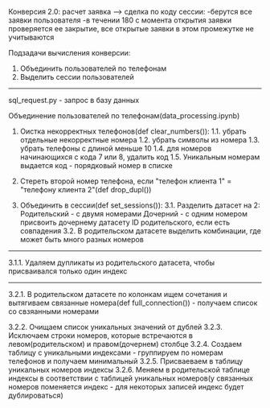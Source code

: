 Конверсия 2.0: расчет заявка --> сделка по коду сессии:
    -берутся все заявки пользователя
    -в течении 180 с момента открытия заявки проверяется ее закрытие, все открытые заявки в этом промежутке не учитываются

Подзадачи вычисления конверсии:
1. Объединить пользователей по телефонам
2. Выделить сессии пользователей

---

sql_request.py - запрос в базу данных

Объединение пользователей по телефонам(data_processing.ipynb)
1. Оистка некорректных телефонов(def clear_numbers()):
    1.1. убрать отдельные некорректные номера
    1.2. убрать символы из номера
    1.3. убрать телефоны с длиной меньше 10
    1.4. для номеров начинающихся с кода 7 или 8, удалить код
    1.5. Уникальным номерам выдается код - порядковый номер в списке

2. Стереть второй номер телефона, если "телефон клиента 1" = "телефону клиента 2"(def drop_dupl())

3. Объединить в сессии(def set_sessions()):
    3.1. Разделить датасет на 2:
        Родительский - с двумя номерами
        Дочерний - с одним номером
    присвоить дочернему датасету ID родительского, если есть совпадения
    3.2. В родительском датасете выделить комбинации, где может быть много разных номеров

---

3.1.1. Удаляем дупликаты из родительского датасета, чтобы присваивался только один индекс

---

3.2.1. В родительском датасете по колонкам ищем сочетания и вытягиваем связанные номера(def full_connection()) - получаем список со свзяанными номерами

3.2.2. Очищаем список уникальных значений от дублей
3.2.3. Исключаем строки номеров, которые встречаются в левом(родительском) и правом(дочернем) столбце
3.2.4. Создаем таблицу с уникальными индексами - группируем по номерам телефонов и получаем минимальный
3.2.5. Присваеваем в таблицу уникальных номеров индексы
3.2.6. Меняем в родительской таблице индексы в соответствии с таблицей уникальных номеров(у связанных номеров поменяется индекс - для некоторых записей индекс будет дублироваться)